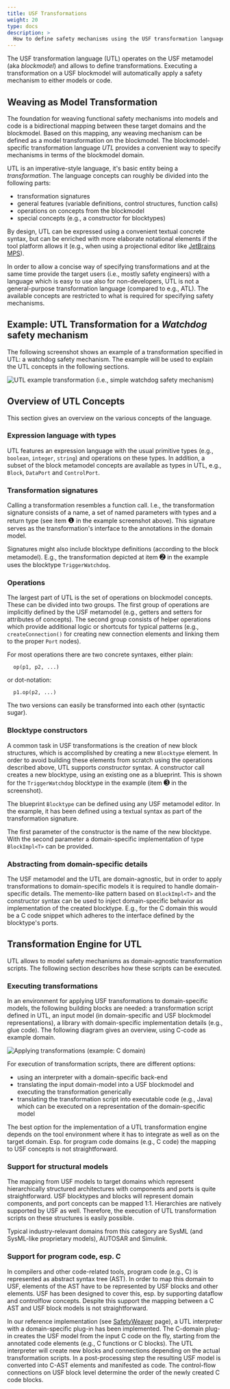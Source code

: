 ```yaml
---
title: USF Transformations
weight: 20
type: docs
description: >
  How to define safety mechanisms using the USF transformation language
---
```


The USF transformation language (UTL) operates on the USF metamodel (aka *blockmodel*) and allows to define transformations. Executing a transformation on a USF blockmodel will automatically apply a safety mechanism to either models or code.

## Weaving as Model Transformation

The foundation for weaving functional safety mechanisms into models and code is a bidirectional mapping between these target domains and the blockmodel. Based on this mapping, any weaving mechanism can be defined as a model transformation on the blockmodel. The blockmodel-specific transformation language *UTL* provides a convenient way to specify mechanisms in terms of the blockmodel domain.

UTL is an imperative-style language, it's basic entity being a *transformation*. The language concepts can roughly be divided into the following parts:

- transformation signatures
- general features (variable definitions, control structures, function calls)
- operations on concepts from the blockmodel
- special concepts (e.g., a constructor for blocktypes)

By design, UTL can be expressed using a convenient textual concrete syntax, but can be enriched with more elaborate notational elements if the tool platform allows it (e.g., when using a projectional editor like [JetBrains MPS](https://www.itemis.com/en/it-services/methods-and-tools/mps?hsLang=en)). 

In order to allow a concise way of specifying transformations and at the same time provide the target users (i.e., mostly safety engineers) with a language which is easy to use also for non-developers, UTL is not a general-purpose transformation language (compared to e.g., ATL). The available concepts are restricted to what is required for specifying safety mechanisms.


## Example: UTL Transformation for a *Watchdog* safety mechanism

The following screenshot shows an example of a transformation specified in UTL: a watchdog safety mechanism. The example will be used to explain the UTL concepts in the following sections.

![UTL example transformation (i.e., simple watchdog safety mechanism)](TL-script-example.png "UTL example transformation")


## Overview of UTL Concepts

This section gives an overview on the various concepts of the language.

### Expression language with types
UTL features an expression language with the usual primitive types (e.g., `boolean`, `integer`, `string`) and operations on these types. In addition, a subset of the block metamodel concepts are available as types in UTL, e.g., `Block`, `DataPort` and `ControlPort`.

### Transformation signatures
Calling a transformation resembles a function call. I.e., the transformation signature consists of a name, a set of named parameters with types and a return type (see item <span style="font-size:larger;">❶</span> in the example screenshot above). This signature serves as the transformation's interface to the annotations in the domain model.

Signatures might also include blocktype definitions (according to the block metamodel). E.g., the transformation depicted at item <span style="font-size:larger;">➋</span> in the example uses the blocktype `TriggerWatchdog`.

### Operations
The largest part of UTL is the set of operations on blockmodel concepts. These can be divided into two groups. The first group of operations are implicitly defined by the USF metamodel (e.g., getters and setters for attributes of concepts). The second group consists of helper operations which provide additional logic or shortcuts for typical patterns (e.g., `createConnection()` for creating new connection elements and linking them to the proper `Port` nodes).

For most operations there are two concrete syntaxes, either plain:

```
  op(p1, p2, ...)
```

or dot-notation:

```
  p1.op(p2, ...)
 ```

The two versions can easily be transformed into each other (syntactic sugar). 

### Blocktype constructors
A common task in USF transformations is the creation of new block structures, which is accomplished by creating a new `Blocktype` element. In order to avoid building these elements from scratch using the operations described above, UTL supports *constructor* syntax. A constructor call creates a new blocktype, using an existing one as a blueprint. This is shown for the `TriggerWatchdog` blocktype in the example (item <span style="font-size:larger;">➌</span> in the screenshot).

The blueprint `Blocktype` can be defined using any USF metamodel editor. In the example, it has been defined using a textual syntax as part of the transformation signature.

The first parameter of the constructor is the name of the new blocktype. With the second parameter a domain-specific implementation of type `BlockImpl<T>` can be provided.

### Abstracting from domain-specific details
The USF metamodel and the UTL are domain-agnostic, but in order to apply transformations to domain-specific models it is required to handle domain-specific details. The memento-like pattern based on `BlockImpl<T>` and the constructor syntax can be used to inject domain-specific behavior as implementation of the created blocktype. E.g., for the C domain this would be a C code snippet which adheres to the interface defined by the blocktype's ports.


## Transformation Engine for UTL

UTL allows to model safety mechanisms as domain-agnostic transformation scripts. The following section describes how these scripts can be executed.

### Executing transformations
In an environment for applying USF transformations to domain-specific models, the following building blocks are needed: a transformation script defined in UTL, an input model (in domain-specific and USF blockmodel representations), a library with domain-specific implementation details (e.g., glue code). The following diagram gives an overview, using C-code as example domain.

![Applying transformations (example: C domain)](TL-overview.png "Applying transformations (example: C domain)")

For execution of transformation scripts, there are different options:

- using an interpreter with a domain-specific back-end
- translating the input domain-model into a USF blockmodel and executing the transformation generically
- translating the transformation script into executable code (e.g., Java) which can be executed on a representation of the domain-specific model

The best option for the implementation of a UTL transformation engine depends on the tool environment where it has to integrate as well as on the target domain. Esp. for program code domains (e.g., C code) the mapping to USF concepts is not straightforward.

### Support for structural models

The mapping from USF models to target domains which represent hierarchically structured architectures with components and ports is quite straightforward. USF blocktypes and blocks will represent domain components, and port concepts can be mapped 1:1. Hierarchies are natively supported by USF as well. Therefore, the execution of UTL transformation scripts on these structures is easily possible. 

Typical industry-relevant domains from this category are SysML (and SysML-like proprietary models), AUTOSAR and Simulink.

### Support for program code, esp. C

In compilers and other code-related tools, program code (e.g., C) is represented as abstract syntax tree (AST). In order to map this domain to USF, elements of the AST have to be represented by USF blocks and other elements. USF has been designed to cover this, esp. by supporting dataflow and controlflow concepts. Despite this support the mapping between a C AST and USF block models is not straightforward.

In our reference implementation (see [SafetyWeaver](/tools/safetyweaver) page), a UTL interpreter with a domain-specific plug-in has been implemented. The C-domain plug-in creates the USF model from the input C code on the fly, starting from the annotated code elements (e.g., C functions or C blocks). The UTL interpreter will create new blocks and connections depending on the actual transformation scripts. In a post-processing step the resulting USF model is converted into C-AST elements and manifested as code. The control-flow connections on USF block level determine the order of the newly created C code blocks.

